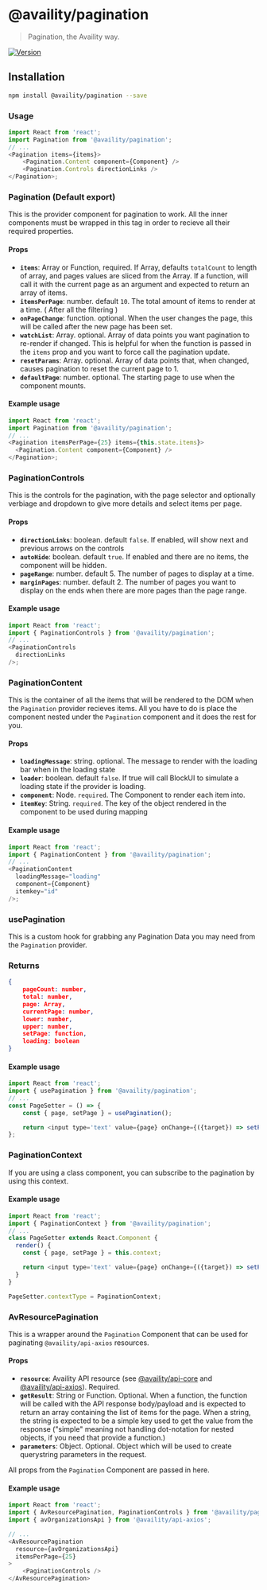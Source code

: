 # @availity/pagination

> Pagination, the Availity way.

[![Version](https://img.shields.io/npm/v/@availity/pagination.svg?style=for-the-badge)](https://www.npmjs.com/package/@availity/pagination)

## Installation

```bash
npm install @availity/pagination --save
```

### Usage

```javascript
import React from 'react';
import Pagination from '@availity/pagination';
// ...
<Pagination items={items}>
    <Pagination.Content component={Component} />
    <Pagination.Controls directionLinks />
</Pagination>;
```

### Pagination (Default export)

This is the provider component for pagination to work. All the inner components must be wrapped in this tag in order to recieve all their required properties.

#### Props

- **`items`**: Array or Function, required. If Array, defaults `totalCount` to length of array, and pages values are sliced from the Array. If a function, will call it with the current page as an argument and expected to return an array of items.
- **`itemsPerPage`**: number. default `10`. The total amount of items to render at a time. ( After all the filtering )
- **`onPageChange`**: function. optional. When the user changes the page, this will be called after the new page has been set.
- **`watchList`**: Array. optional. Array of data points you want pagination to re-render if changed. This is helpful for when the function is passed in the `items` prop and you want to force call the pagination update.
- **`resetParams`**: Array. optional. Array of data points that, when changed, causes pagination to reset the current page to 1.
- **`defaultPage`**: number. optional. The starting page to use when the component mounts.

#### Example usage

```javascript
import React from 'react';
import Pagination from '@availity/pagination';
// ...
<Pagination itemsPerPage={25} items={this.state.items}>
  <Pagination.Content component={Component} />
</Pagination>;
```



### PaginationControls

This is the controls for the pagination, with the page selector and optionally verbiage and dropdown to give more details and select items per page.

#### Props

- **`directionLinks`**: boolean. default `false`. If enabled, will show next and previous arrows on the controls
- **`autoHide`**: boolean. default `true`. If enabled and there are no items, the component will be hidden.
- **`pageRange`**: number. default 5. The number of pages to display at a time.
- **`marginPages`**: number. default 2. The number of pages you want to display on the ends when there are more pages than the page range.
#### Example usage

```javascript
import React from 'react';
import { PaginationControls } from '@availity/pagination';
// ...
<PaginationControls
  directionLinks
/>;
```


### PaginationContent

This is the container of all the items that will be rendered to the DOM when the `Pagination` provider recieves items. All you have to do is place the component nested under the `Pagination` component and it does the rest for you.

#### Props

- **`loadingMessage`**: string. optional. The message to render with the loading bar when in the loading state
- **`loader`**: boolean. default `false`. If true will call BlockUI to simulate a loading state if the provider is loading.
- **`component`**: Node. `required`. The Component to render each item into.
- **`itemKey`**: String. `required`. The key of the object rendered in the component to be used during mapping

#### Example usage

```javascript
import React from 'react';
import { PaginationContent } from '@availity/pagination';
// ...
<PaginationContent
  loadingMessage="loading"
  component={Component}
  itemkey="id"
/>;
```


### usePagination

This is a custom hook for grabbing any Pagination Data you may need from the `Pagination` provider.

### Returns
```json
{
    pageCount: number,
    total: number,
    page: Array,
    currentPage: number,
    lower: number,
    upper: number,
    setPage: function,
    loading: boolean
}
```

#### Example usage

```javascript
import React from 'react';
import { usePagination } from '@availity/pagination';
// ...
const PageSetter = () => {
    const { page, setPage } = usePagination();

    return <input type='text' value={page} onChange={({target}) => setPage(target.value)} />
};
```

### PaginationContext

If you are using a class component, you can subscribe to the pagination by using this context.


#### Example usage

```javascript
import React from 'react';
import { PaginationContext } from '@availity/pagination';
// ...
class PageSetter extends React.Component {
  render() { 
    const { page, setPage } = this.context;

    return <input type='text' value={page} onChange={({target}) => setPage(target.value)} />
  }
}

PageSetter.contextType = PaginationContext;
```

### AvResourcePagination

This is a wrapper around the `Pagination` Component that can be used for paginating `@availity/api-axios` resources.  

#### Props

*   **`resource`**: Availity API resource (see [@availity/api-core](https://github.com/Availity/sdk-js/tree/master/packages/api-core) and [@availity/api-axios](https://github.com/Availity/sdk-js/tree/master/packages/api-axios)). Required.
*   **`getResult`**: String or Function. Optional. When a function, the function will be called with the API response body/payload and is expected to return an array containing the list of items for the page. When a string, the string is expected to be a simple key used to get the value from the response ("simple" meaning not handling dot-notation for nested objects, if you need that provide a function.)
*   **`parameters`**: Object. Optional. Object which will be used to create querystring parameters in the request.

All props from the `Pagination` Component are passed in here.
#### Example usage

```javascript
import React from 'react';
import { AvResourcePagination, PaginationControls } from '@availity/pagination';
import { avOrganizationsApi } from '@availity/api-axios';

// ...
<AvResourcePagination
  resource={avOrganizationsApi}
  itemsPerPage={25}
>
    <PaginationControls />
</AvResourcePagination>
```
